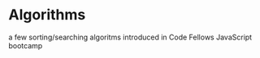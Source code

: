 Algorithms
==========

a few sorting/searching algoritms introduced in Code Fellows JavaScript bootcamp
